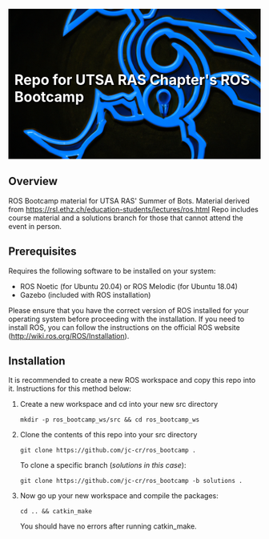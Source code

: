 <p align="center">
  <img src="docs/rowdy_robot.png" style="object-fit: cover; width: 100%; height: 300px;" />
  <h1 style="position: absolute; top: 150px; left: 50%; transform: translateX(-50%); color: white; text-shadow: 2px 2px 2px black;">Repo for UTSA RAS Chapter's ROS Bootcamp</h1>
</p>


## Overview
ROS Bootcamp material for UTSA RAS' Summer of Bots. Material derived from https://rsl.ethz.ch/education-students/lectures/ros.html
Repo includes course material and a solutions branch for those that cannot attend the event in person.

## Prerequisites
Requires the following software to be installed on your system:
- ROS Noetic (for Ubuntu 20.04) or ROS Melodic (for Ubuntu 18.04)
- Gazebo (included with ROS installation)

Please ensure that you have the correct version of ROS installed for your operating system before proceeding with the installation. If you need to install ROS, you can follow the instructions on the official ROS website (http://wiki.ros.org/ROS/Installation).

        
## Installation
It is recommended to create a new ROS workspace and copy this repo into it. Instructions for this method below:
1. Create a new workspace and cd into your new src directory
    ```
    mkdir -p ros_bootcamp_ws/src && cd ros_bootcamp_ws
    ```
2. Clone the contents of this repo into your src directory
    ```
    git clone https://github.com/jc-cr/ros_bootcamp .
    ```
    
    To clone a specific branch (*solutions in this case*):
    ```
    git clone https://github.com/jc-cr/ros_bootcamp -b solutions .
    ```

3. Now go up your new workspace and compile the packages:
    ```
    cd .. && catkin_make
    ```
    You should have no errors after running catkin_make.

